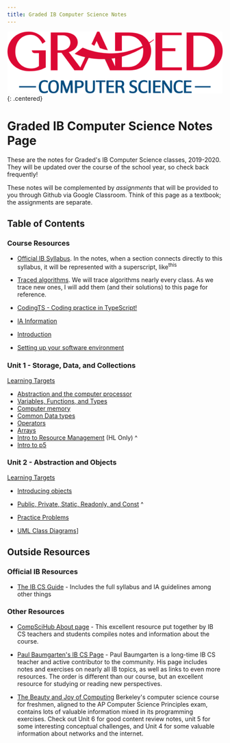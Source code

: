 ```yaml
---
title: Graded IB Computer Science Notes
---
```


![Graded CS Logo](unit0/computer-science-logo.png){: .centered}

# Graded IB Computer Science Notes Page

These are the notes for Graded's IB Computer Science classes, 2019-2020. They will be updated over the course of the school year, so check back frequently!

These notes will be complemented by *assignments* that will be provided to you through Github via Google Classroom. Think of this page as a textbook; the assignments are separate.

## Table of Contents

### Course Resources

* [Official IB Syllabus](/unit0/syllabus.md). In the notes, when a section connects directly to this syllabus, it will be represented with a superscript, like<sup>this</sup>
  
* [Traced algorithms](/unit0/traced_algorithms.md). We will trace algorithms nearly every class. As we trace new ones, I will add them (and their solutions) to this page for reference.
* [CodingTS - Coding practice in TypeScript!](https://graded-cs-resources.github.io/CodingTS/)
  
* [IA Information](/unit0/ia.md)
  
* [Introduction](/unit1/00_Intro.md)
* [Setting up your software environment](/unit1/01_Getting_Set_Up.md)
  
  
### Unit 1 - Storage, Data, and Collections

[Learning Targets](/unit1/00_Learning_Targets.md)

* [Abstraction and the computer processor](/unit1/00a_Abstraction.md)
* [Variables, Functions, and Types](/unit1/02_FirstFunction.md)
* [Computer memory](/unit1/03_Data_on_computers.md)
* [Common Data types](/unit1/04_Common_data_types.md)
* [Operators](/unit1/05_Operators.md)
* [Arrays](/unit1/06_Arrays.md)
* [Intro to Resource Management](/unit1/08_Resource_Management_Intro.md) (HL Only)
^
* [Intro to p5](/unit1/07_intro_to_p5.md)

### Unit 2 - Abstraction and Objects

[Learning Targets](/unit2/00_Learning_Targets.md)

* [Introducing objects](/unit2/01_Programming_with_objects.md)
* [Public, Private, Static, Readonly, and Const](/unit2/02_Private_Public_Static.md)
^
* [Practice Problems](/unit2/02a_object_anatomy_practice_problems.md)

* [UML Class Diagrams](/unit2/03_UML_Class_diagrams.md)]

## Outside Resources

### Official IB Resources

* [The IB CS Guide](https://ib.compscihub.net/wp-content/uploads/2015/04/IBCompSciGuide.pdf) - Includes the full syllabus and IA guidelines among other things

### Other Resources

* [CompSciHub About page](https://ib.compscihub.net/about) - This excellent resource put together by IB CS teachers and students compiles notes and information about the course.

* [Paul Baumgarten's IB CS Page](https://pbaumgarten.com/ib-compsci//) - Paul Baumgarten is a long-time IB CS teacher and active contributor to the community. His page includes notes and exercises on nearly all IB topics, as well as links to even more resources. The order is different than our course, but an excellent resource for studying or reading new perspectives.

* [The Beauty and Joy of Computing](https://bjc.edc.org/bjc-r/course/bjc4nyc.html) Berkeley's computer science course for freshmen, aligned to the AP Computer Science Principles exam, contains lots of valuable information mixed in its programming exercises. Check out Unit 6 for good content review notes, unit 5 for some interesting conceptual challenges, and Unit 4 for some valuable information about networks and the internet.